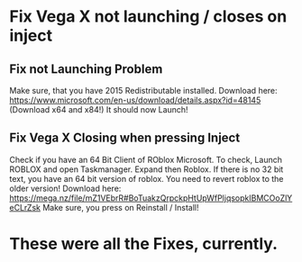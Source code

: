 # Fix Vega X not launching / closes on inject

## Fix not Launching Problem
Make sure, that you have 2015 Redistributable installed. Download here: https://www.microsoft.com/en-us/download/details.aspx?id=48145 (Download x64 and x84!)
It should now Launch!

## Fix Vega X Closing when pressing Inject
Check if you have an 64 Bit Client of ROblox Microsoft. To check, Launch ROBLOX and open Taskmanager. Expand then Roblox. If there is no 32 bit text, you have an 64 bit version of roblox. You need to revert roblox to the older version! Download here: https://mega.nz/file/mZ1VEbrR#BoTuakzQrpckpHtUpWfPljqsopkIBMCOoZlYeCLrZsk Make sure, you press on Reinstall / Install!

# These were all the Fixes, currently.


